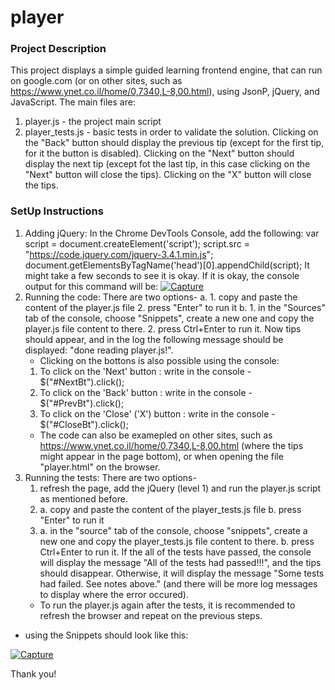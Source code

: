 # player

### Project Description
This project displays a simple guided learning frontend engine, that can run on google.com (or on other sites, such as https://www.ynet.co.il/home/0,7340,L-8,00.html), using JsonP, jQuery, and JavaScript.
The main files are:
1. player.js - the project main script
2. player_tests.js - basic tests in order to validate the solution.
Clicking on the "Back" button should display the previous tip (except for the first tip, for it the button is disabled).
Clicking on the "Next" button should display the next tip (except fot the last tip, in this case clicking on the "Next" button will close the tips). 
Clicking on the "X" button will close the tips. 

### SetUp Instructions
1. Adding jQuery: 
  In the Chrome DevTools Console, add the following: 
  var script = document.createElement('script');
  script.src = "https://code.jquery.com/jquery-3.4.1.min.js";
  document.getElementsByTagName('head')[0].appendChild(script);
  It might take a few seconds to see it is okay. If it is okay, the console output for this command will be:
  <a href="https://imgbb.com/"><img src="https://i.ibb.co/gdYQXnp/Capture.png" alt="Capture" border="0"></a>
2. Running the code:
   There are two options- 
   a. 1. copy and paste the content of the player.js file
      2. press "Enter" to run it
   b. 1. in the "Sources" tab of the console, choose "Snippets", create a new one and copy the player.js file content to there.
      2. press Ctrl+Enter to run it. 
   Now tips should appear, and in the log the following message should be displayed: "done reading player.js!". 
   * Clicking on the bottons is also possible using the console:
   1. To click on the 'Next' button : write in the console - $("#NextBt").click();
   2. To click on the 'Back' button : write in the console - $("#PrevBt").click();
   3. To click on the 'Close' ('X') button : write in the console - $("#CloseBt").click();
   * The code can also be examepled on other sites, such as https://www.ynet.co.il/home/0,7340,L-8,00.html (where the tips might appear in the page bottom), or when opening the file "player.html" on the browser. 
3. Running the tests:
  There are two options- 
   1. refresh the page, add the jQuery (level 1) and run the player.js script as mentioned before. 
   2. a. copy and paste the content of the player_tests.js file
      b. press "Enter" to run it
   3. a. in the "source" tab of the console, choose "snippets", create a new one and copy the player_tests.js file content to there.
      b. press Ctrl+Enter to run it. 
   If the all of the tests have passed, the console will display the message "All of the tests had passed!!!", and the tips should disappear. Otherwise, it will display the message 
   "Some tests had failed. See notes above." (and there will be more log messages to display where the error occured). 
   * To run the player.js again after the tests, it is recommended to refresh the browser and repeat on the previous steps.
  
  * using the Snippets should look like this:
  
  <a href="https://imgbb.com/"><img src="https://i.ibb.co/jDqjCk4/Capture.png" alt="Capture" border="0"></a>
  
  Thank you!
  
  
  
